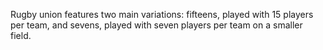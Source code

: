 Rugby union features two main variations: fifteens, played with 15 players per team, and sevens, played with seven players per team on a smaller field.
